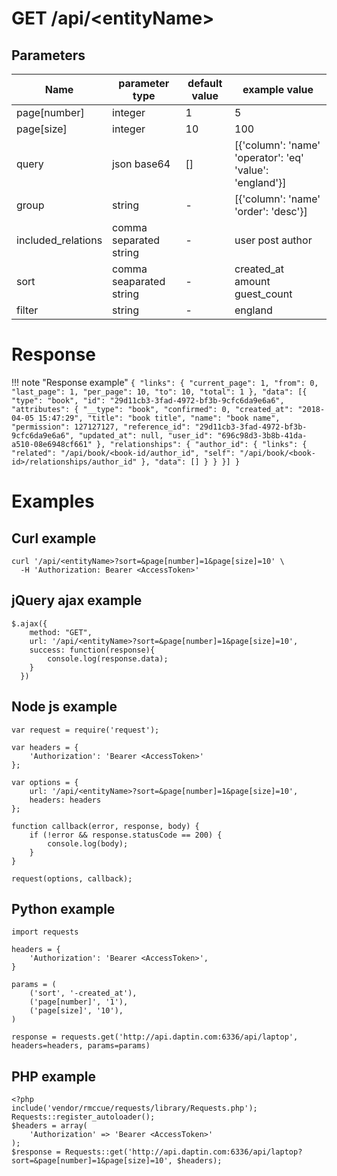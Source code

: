 # GET /api/&lt;entityName&gt;


## Parameters

| Name               |  parameter type          |  default value |  example value                                            |
|--------------------|--------------------------|----------------|-----------------------------------------------------------|
| page[number]       |  integer                 |  1             |  5                                                        |
| page[size]         |  integer                 |  10            |  100                                                      |
| query              |  json base64             |  []            |  [{'column': 'name' 'operator': 'eq' 'value': 'england'}] |
| group              |  string                  |  -             |  [{'column': 'name' 'order': 'desc'}]                     |
| included_relations |  comma separated string  |  -             |  user post author                                         |
| sort               |  comma seaparated string |  -             |  created_at amount guest_count                            |
| filter             |  string                  |  -             |  england                                                  |


# Response

!!! note "Response example"
    ```
    {
        "links": {
            "current_page": 1,
            "from": 0,
            "last_page": 1,
            "per_page": 10,
            "to": 10,
            "total": 1
        },
        "data": [{
            "type": "book",
            "id": "29d11cb3-3fad-4972-bf3b-9cfc6da9e6a6",
            "attributes": {
                "__type": "book",
                "confirmed": 0,
                "created_at": "2018-04-05 15:47:29",
                "title": "book title",
                "name": "book name",
                "permission": 127127127,
                "reference_id": "29d11cb3-3fad-4972-bf3b-9cfc6da9e6a6",
                "updated_at": null,
                "user_id": "696c98d3-3b8b-41da-a510-08e6948cf661"
            },
            "relationships": {
                "author_id": {
                    "links": {
                        "related": "/api/book/<book-id/author_id",
                        "self": "/api/book/<book-id>/relationships/author_id"
                    },
                    "data": []
                }
            }
        }]
    }
    ```

# Examples

## Curl example

    curl '/api/<entityName>?sort=&page[number]=1&page[size]=10' \
      -H 'Authorization: Bearer <AccessToken>'


## jQuery ajax example

    $.ajax({
        method: "GET",
        url: '/api/<entityName>?sort=&page[number]=1&page[size]=10',
        success: function(response){
            console.log(response.data);
        }
      })



## Node js example

    var request = require('request');

    var headers = {
        'Authorization': 'Bearer <AccessToken>'
    };

    var options = {
        url: '/api/<entityName>?sort=&page[number]=1&page[size]=10',
        headers: headers
    };

    function callback(error, response, body) {
        if (!error && response.statusCode == 200) {
            console.log(body);
        }
    }

    request(options, callback);



## Python example

    import requests

    headers = {
        'Authorization': 'Bearer <AccessToken>',
    }

    params = (
        ('sort', '-created_at'),
        ('page[number]', '1'),
        ('page[size]', '10'),
    )

    response = requests.get('http://api.daptin.com:6336/api/laptop', headers=headers, params=params)



## PHP example


    <?php
    include('vendor/rmccue/requests/library/Requests.php');
    Requests::register_autoloader();
    $headers = array(
        'Authorization' => 'Bearer <AccessToken>'
    );
    $response = Requests::get('http://api.daptin.com:6336/api/laptop?sort=&page[number]=1&page[size]=10', $headers);


